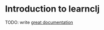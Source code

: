 # Introduction to learnclj

TODO: write [great documentation](http://jacobian.org/writing/what-to-write/)
